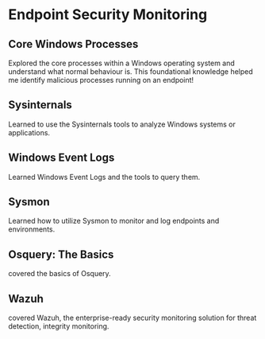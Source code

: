 # Endpoint Security Monitoring

## Core Windows Processes
Explored the core processes within a Windows operating system and understand what normal behaviour is. This foundational knowledge helped me identify malicious processes running on an endpoint!

## Sysinternals
Learned to use the Sysinternals tools to analyze Windows systems or applications.

## Windows Event Logs
Learned Windows Event Logs and the tools to query them.

## Sysmon
Learned how to utilize Sysmon to monitor and log endpoints and environments.

## Osquery: The Basics
covered the basics of Osquery.

## Wazuh
covered Wazuh, the enterprise-ready security monitoring solution for threat detection, integrity monitoring.
